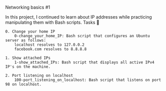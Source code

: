 Networking basics #1

In this project, I continued to learn about IP addresses while practicing manipulating them with Bash scripts.
Tasks 📃

    0. Change your home IP
        0-change_your_home_IP: Bash script that configures an Ubuntu server as follows:
        localhost resolves to 127.0.0.2
        facebook.com resolves to 8.8.8.8

    1. Show attached IPs
        1-show_attached_IPs: Bash script that displays all active IPv4 IP's on the machine.

    2. Port listening on localhost
        100-port_listening_on_localhost: Bash script that listens on port 98 on localhost.

